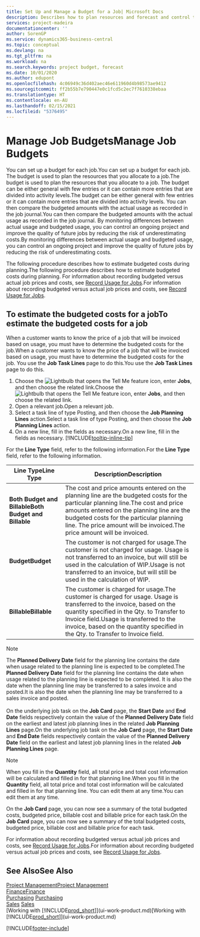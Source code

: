 ```yaml
---
title: Set Up and Manage a Budget for a Job| Microsoft Docs
description: Describes how to plan resources and forecast and control the costs of a project by setting up a budget for each job.
services: project-madeira
documentationcenter: ''
author: SorenGP
ms.service: dynamics365-business-central
ms.topic: conceptual
ms.devlang: na
ms.tgt_pltfrm: na
ms.workload: na
ms.search.keywords: project budget, forecast
ms.date: 10/01/2020
ms.author: edupont
ms.openlocfilehash: 4c06949c36d402aec46e611960d4b98573ae9412
ms.sourcegitcommit: ff2b55b7e790447e0c1fcd5c2ec7f7610338ebaa
ms.translationtype: HT
ms.contentlocale: en-AU
ms.lasthandoff: 02/15/2021
ms.locfileid: "5376495"
---
```

# <a name="manage-job-budgets"></a><span data-ttu-id="bae39-103">Manage Job Budgets</span><span class="sxs-lookup"><span data-stu-id="bae39-103">Manage Job Budgets</span></span>
<span data-ttu-id="bae39-104">You can set up a budget for each job.</span><span class="sxs-lookup"><span data-stu-id="bae39-104">You can set up a budget for each job.</span></span> <span data-ttu-id="bae39-105">The budget is used to plan the resources that you allocate to a job.</span><span class="sxs-lookup"><span data-stu-id="bae39-105">The budget is used to plan the resources that you allocate to a job.</span></span> <span data-ttu-id="bae39-106">The budget can be either general with few entries or it can contain more entries that are divided into activity levels.</span><span class="sxs-lookup"><span data-stu-id="bae39-106">The budget can be either general with few entries or it can contain more entries that are divided into activity levels.</span></span> <span data-ttu-id="bae39-107">You can then compare the budgeted amounts with the actual usage as recorded in the job journal.</span><span class="sxs-lookup"><span data-stu-id="bae39-107">You can then compare the budgeted amounts with the actual usage as recorded in the job journal.</span></span> <span data-ttu-id="bae39-108">By monitoring differences between actual usage and budgeted usage, you can control an ongoing project and improve the quality of future jobs by reducing the risk of underestimating costs.</span><span class="sxs-lookup"><span data-stu-id="bae39-108">By monitoring differences between actual usage and budgeted usage, you can control an ongoing project and improve the quality of future jobs by reducing the risk of underestimating costs.</span></span>

<span data-ttu-id="bae39-109">The following procedure describes how to estimate budgeted costs during planning.</span><span class="sxs-lookup"><span data-stu-id="bae39-109">The following procedure describes how to estimate budgeted costs during planning.</span></span> <span data-ttu-id="bae39-110">For information about recording budgeted versus actual job prices and costs, see [Record Usage for Jobs](projects-how-record-job-usage.md).</span><span class="sxs-lookup"><span data-stu-id="bae39-110">For information about recording budgeted versus actual job prices and costs, see [Record Usage for Jobs](projects-how-record-job-usage.md).</span></span>  

## <a name="to-estimate-the-budgeted-costs-for-a-job"></a><a name="JobBudgetCosts"></a> <span data-ttu-id="bae39-111">To estimate the budgeted costs for a job</span><span class="sxs-lookup"><span data-stu-id="bae39-111">To estimate the budgeted costs for a job</span></span>
<span data-ttu-id="bae39-112">When a customer wants to know the price of a job that will be invoiced based on usage, you must have to determine the budgeted costs for the job.</span><span class="sxs-lookup"><span data-stu-id="bae39-112">When a customer wants to know the price of a job that will be invoiced based on usage, you must have to determine the budgeted costs for the job.</span></span> <span data-ttu-id="bae39-113">You use the **Job Task Lines** page to do this.</span><span class="sxs-lookup"><span data-stu-id="bae39-113">You use the **Job Task Lines** page to do this.</span></span>

1. <span data-ttu-id="bae39-114">Choose the ![Lightbulb that opens the Tell Me feature](media/ui-search/search_small.png "Tell me what you want to do") icon, enter **Jobs**, and then choose the related link.</span><span class="sxs-lookup"><span data-stu-id="bae39-114">Choose the ![Lightbulb that opens the Tell Me feature](media/ui-search/search_small.png "Tell me what you want to do") icon, enter **Jobs**, and then choose the related link.</span></span>  
2. <span data-ttu-id="bae39-115">Open a relevant job.</span><span class="sxs-lookup"><span data-stu-id="bae39-115">Open a relevant job.</span></span>
3. <span data-ttu-id="bae39-116">Select a task line of type Posting, and then choose the **Job Planning Lines** action.</span><span class="sxs-lookup"><span data-stu-id="bae39-116">Select a task line of type Posting, and then choose the **Job Planning Lines** action.</span></span>
4. <span data-ttu-id="bae39-117">On a new line, fill in the fields as necessary.</span><span class="sxs-lookup"><span data-stu-id="bae39-117">On a new line, fill in the fields as necessary.</span></span> [!INCLUDE[tooltip-inline-tip](includes/tooltip-inline-tip_md.md)]   

<span data-ttu-id="bae39-118">For the **Line Type** field, refer to the following information.</span><span class="sxs-lookup"><span data-stu-id="bae39-118">For the **Line Type** field, refer to the following information.</span></span>  

| <span data-ttu-id="bae39-119">Line Type</span><span class="sxs-lookup"><span data-stu-id="bae39-119">Line Type</span></span> | <span data-ttu-id="bae39-120">Description</span><span class="sxs-lookup"><span data-stu-id="bae39-120">Description</span></span> |
| --- | --- |
| <span data-ttu-id="bae39-121">**Both Budget and Billable**</span><span class="sxs-lookup"><span data-stu-id="bae39-121">**Both Budget and Billable**</span></span> |<span data-ttu-id="bae39-122">The cost and price amounts entered on the planning line are the budgeted costs for the particular planning line.</span><span class="sxs-lookup"><span data-stu-id="bae39-122">The cost and price amounts entered on the planning line are the budgeted costs for the particular planning line.</span></span> <span data-ttu-id="bae39-123">The price amount will be invoiced.</span><span class="sxs-lookup"><span data-stu-id="bae39-123">The price amount will be invoiced.</span></span> |
| <span data-ttu-id="bae39-124">**Budget**</span><span class="sxs-lookup"><span data-stu-id="bae39-124">**Budget**</span></span> |<span data-ttu-id="bae39-125">The customer is not charged for usage.</span><span class="sxs-lookup"><span data-stu-id="bae39-125">The customer is not charged for usage.</span></span> <span data-ttu-id="bae39-126">Usage is not transferred to an invoice, but will still be used in the calculation of WIP.</span><span class="sxs-lookup"><span data-stu-id="bae39-126">Usage is not transferred to an invoice, but will still be used in the calculation of WIP.</span></span> |
| <span data-ttu-id="bae39-127">**Billable**</span><span class="sxs-lookup"><span data-stu-id="bae39-127">**Billable**</span></span> |<span data-ttu-id="bae39-128">The customer is charged for usage.</span><span class="sxs-lookup"><span data-stu-id="bae39-128">The customer is charged for usage.</span></span> <span data-ttu-id="bae39-129">Usage is transferred to the invoice, based on the quantity specified in the Qty. to Transfer to Invoice field.</span><span class="sxs-lookup"><span data-stu-id="bae39-129">Usage is transferred to the invoice, based on the quantity specified in the Qty. to Transfer to Invoice field.</span></span> |

> [!NOTE]  
> <span data-ttu-id="bae39-130">The **Planned Delivery Date** field for the planning line contains the date when usage related to the planning line is expected to be completed.</span><span class="sxs-lookup"><span data-stu-id="bae39-130">The **Planned Delivery Date** field for the planning line contains the date when usage related to the planning line is expected to be completed.</span></span> <span data-ttu-id="bae39-131">It is also the date when the planning line may be transferred to a sales invoice and posted.</span><span class="sxs-lookup"><span data-stu-id="bae39-131">It is also the date when the planning line may be transferred to a sales invoice and posted.</span></span> <br /><br /> <span data-ttu-id="bae39-132">On the underlying job task on the **Job Card** page, the **Start Date** and **End Date** fields respectively contain the value of the **Planned Delivery Date** field on the earliest and latest job planning lines in the related **Job Planning Lines** page.</span><span class="sxs-lookup"><span data-stu-id="bae39-132">On the underlying job task on the **Job Card** page, the **Start Date** and **End Date** fields respectively contain the value of the **Planned Delivery Date** field on the earliest and latest job planning lines in the related **Job Planning Lines** page.</span></span>

> [!NOTE]  
>   <span data-ttu-id="bae39-133">When you fill in the **Quantity** field, all total price and total cost information will be calculated and filled in for that planning line.</span><span class="sxs-lookup"><span data-stu-id="bae39-133">When you fill in the **Quantity** field, all total price and total cost information will be calculated and filled in for that planning line.</span></span> <span data-ttu-id="bae39-134">You can edit them at any time.</span><span class="sxs-lookup"><span data-stu-id="bae39-134">You can edit them at any time.</span></span>

<span data-ttu-id="bae39-135">On the **Job Card** page, you can now see a summary of the total budgeted costs, budgeted price, billable cost and billable price for each task.</span><span class="sxs-lookup"><span data-stu-id="bae39-135">On the **Job Card** page, you can now see a summary of the total budgeted costs, budgeted price, billable cost and billable price for each task.</span></span>

<span data-ttu-id="bae39-136">For information about recording budgeted versus actual job prices and costs, see [Record Usage for Jobs](projects-how-record-job-usage.md).</span><span class="sxs-lookup"><span data-stu-id="bae39-136">For information about recording budgeted versus actual job prices and costs, see [Record Usage for Jobs](projects-how-record-job-usage.md).</span></span>

## <a name="see-also"></a><span data-ttu-id="bae39-137">See Also</span><span class="sxs-lookup"><span data-stu-id="bae39-137">See Also</span></span>
[<span data-ttu-id="bae39-138">Project Management</span><span class="sxs-lookup"><span data-stu-id="bae39-138">Project Management</span></span>](projects-manage-projects.md)  
[<span data-ttu-id="bae39-139">Finance</span><span class="sxs-lookup"><span data-stu-id="bae39-139">Finance</span></span>](finance.md)  
<span data-ttu-id="bae39-140">[Purchasing](purchasing-manage-purchasing.md)       </span><span class="sxs-lookup"><span data-stu-id="bae39-140">[Purchasing](purchasing-manage-purchasing.md)       </span></span>  
<span data-ttu-id="bae39-141">[Sales](sales-manage-sales.md)    </span><span class="sxs-lookup"><span data-stu-id="bae39-141">[Sales](sales-manage-sales.md)    </span></span>  
<span data-ttu-id="bae39-142">[Working with [!INCLUDE[prod_short](includes/prod_short.md)]](ui-work-product.md)</span><span class="sxs-lookup"><span data-stu-id="bae39-142">[Working with [!INCLUDE[prod_short](includes/prod_short.md)]](ui-work-product.md)</span></span>  


[!INCLUDE[footer-include](includes/footer-banner.md)]